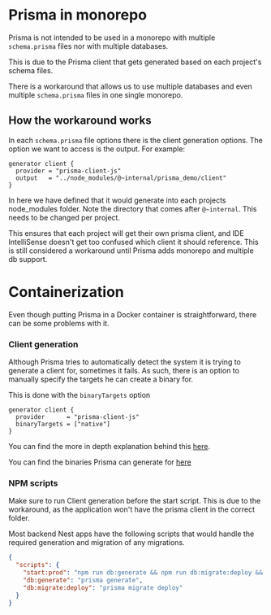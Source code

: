 # Prisma in monorepo

Prisma is not intended to be used in a monorepo with multiple `schema.prisma` files nor with multiple databases.

This is due to the Prisma client that gets generated based on each project's schema files.

There is a workaround that allows us to use multiple databases and even multiple `schema.prisma` files in one single
monorepo.

## How the workaround works

In each `schema.prisma` file options there is the client generation options. The option we want to access is the output.
For example:

```prisma
generator client {
  provider = "prisma-client-js"
  output   = "../node_modules/@~internal/prisma_demo/client"
}
```

In here we have defined that it would generate into each projects node_modules folder. Note the directory that comes
after `@~internal`. This needs to be changed per project.

This ensures that each project will get their own prisma client, and IDE IntelliSense doesn't get too confused which
client it should reference. This is still considered a workaround until Prisma adds monorepo and multiple db support.

# Containerization

Even though putting Prisma in a Docker container is straightforward, there can be some problems with it.

### Client generation

Although Prisma tries to automatically detect the system it is trying to generate a client for, sometimes it fails. As
such, there is an option to manually specify the targets he can create a binary for.

This is done with the `binaryTargets` option

```prisma
generator client {
  provider      = "prisma-client-js"
  binaryTargets = ["native"]
}
```

You can find the more in depth explanation behind
this [here](https://www.prisma.io/docs/concepts/components/prisma-schema/generators).

You can find the binaries Prisma can generate
for [here](https://www.prisma.io/docs/reference/api-reference/prisma-schema-reference#binarytargets-options)

### NPM scripts

Make sure to run Client generation before the start script. This is due to the workaround, as the application won't have
the prisma client in the correct folder.

Most backend Nest apps have the following scripts that would handle the required generation and migration of any
migrations.

```json
{
  "scripts": {
    "start:prod": "npm run db:generate && npm run db:migrate:deploy && node dist/main",
    "db:generate": "prisma generate",
    "db:migrate:deploy": "prisma migrate deploy"
  }
}
```
